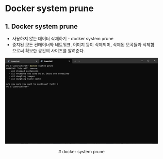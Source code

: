 # **Docker system prune**

## **1. Docker system prune**
* 사용하지 않는 데이터 삭제하기 - docker system prune
* 중지된 모든 컨테이너와 네트워크, 이미지 등이 삭제되며, 삭제된 모곡들과 삭제함으로써 확보한 공간의 사이즈를 알려준다.

<p align = "center">
    <img src="Pictures\CMD_docker system prune.jpg">
    </p>
    <p align = "center"> # docker system prune</p>